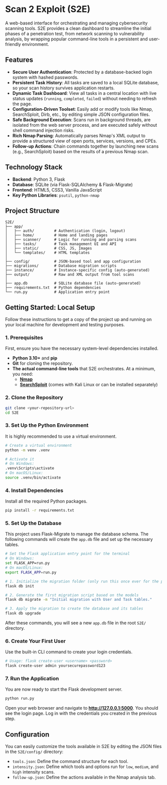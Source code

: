 # Scan 2 Exploit (S2E)

A web-based interface for orchestrating and managing cybersecurity scanning tools. S2E provides a clean dashboard to streamline the initial phases of a penetration test, from network scanning to vulnerability analysis, by wrapping popular command-line tools in a persistent and user-friendly environment.

## Features

-   **Secure User Authentication**: Protected by a database-backed login system with hashed passwords.
-   **Persistent Task History**: All tasks are saved to a local SQLite database, so your scan history survives application restarts.
-   **Dynamic Task Dashboard**: View all tasks in a central location with live status updates (`running`, `completed`, `failed`) without needing to refresh the page.
-   **Configuration-Driven Toolset**: Easily add or modify tools like Nmap, SearchSploit, Dirb, etc., by editing simple JSON configuration files.
-   **Safe Background Execution**: Scans run in background threads, are isolated from the web server process, and are executed safely without shell command injection risks.
-   **Rich Nmap Parsing**: Automatically parses Nmap's XML output to provide a structured view of open ports, services, versions, and CPEs.
-   **Follow-up Actions**: Chain commands together by launching new scans (e.g., SearchSploit) based on the results of a previous Nmap scan.

## Technology Stack

-   **Backend**: Python 3, Flask
-   **Database**: SQLite (via Flask-SQLAlchemy & Flask-Migrate)
-   **Frontend**: HTML5, CSS3, Vanilla JavaScript
-   **Key Python Libraries**: `psutil`, `python-nmap`

## Project Structure

```
S2E/
├── app/
│   ├── auth/         # Authentication (login, logout)
│   ├── home/         # Home and landing pages
│   ├── scanner/      # Logic for running and parsing scans
│   ├── tasks/        # Task management UI and API
│   ├── static/       # CSS, JS, Images
│   └── templates/    # HTML templates
│
├── config/           # JSON-based tool and app configuration
├── migrations/       # Database migration scripts
├── instance/         # Instance-specific config (auto-generated)
├── output/           # Raw and XML output from tool scans
│
├── app.db            # SQLite database file (auto-generated)
├── requirements.txt  # Python dependencies
└── run.py            # Application entry point
```

## Getting Started: Local Setup

Follow these instructions to get a copy of the project up and running on your local machine for development and testing purposes.

### 1. Prerequisites

First, ensure you have the necessary system-level dependencies installed.

-   **Python 3.10+** and **pip**
-   **Git** for cloning the repository.
-   **The actual command-line tools** that S2E orchestrates. At a minimum, you need:
    -   [**Nmap**](https://nmap.org/download.html)
    -   [**SearchSploit**](https://www.exploit-db.com/searchsploit) (comes with Kali Linux or can be installed separately)

### 2. Clone the Repository

```bash
git clone <your-repository-url>
cd S2E
```

### 3. Set Up the Python Environment

It is highly recommended to use a virtual environment.

```bash
# Create a virtual environment
python -m venv .venv

# Activate it
# On Windows:
.venv\Scripts\activate
# On macOS/Linux:
source .venv/bin/activate
```

### 4. Install Dependencies

Install all the required Python packages.

```bash
pip install -r requirements.txt
```

### 5. Set Up the Database

This project uses Flask-Migrate to manage the database schema. The following commands will create the `app.db` file and set up the necessary tables.

```bash
# Set the Flask application entry point for the terminal
# On Windows:
set FLASK_APP=run.py
# On macOS/Linux:
export FLASK_APP=run.py

# 1. Initialize the migration folder (only run this once ever for the project)
flask db init

# 2. Generate the first migration script based on the models
flask db migrate -m "Initial migration with User and Task tables."

# 3. Apply the migration to create the database and its tables
flask db upgrade
```
After these commands, you will see a new `app.db` file in the root `S2E/` directory.

### 6. Create Your First User

Use the built-in CLI command to create your login credentials.

```bash
# Usage: flask create-user <username> <password>
flask create-user admin yoursecurepassword123
```

### 7. Run the Application

You are now ready to start the Flask development server.

```bash
python run.py
```

Open your web browser and navigate to **http://127.0.0.1:5000**. You should see the login page. Log in with the credentials you created in the previous step.

## Configuration

You can easily customize the tools available in S2E by editing the JSON files in the `S2E/config/` directory:
-   `tools.json`: Define the command structure for each tool.
-   `intensity.json`: Define which tools and options run for `low`, `medium`, and `high` intensity scans.
-   `follow-up.json`: Define the actions available in the Nmap analysis tab.